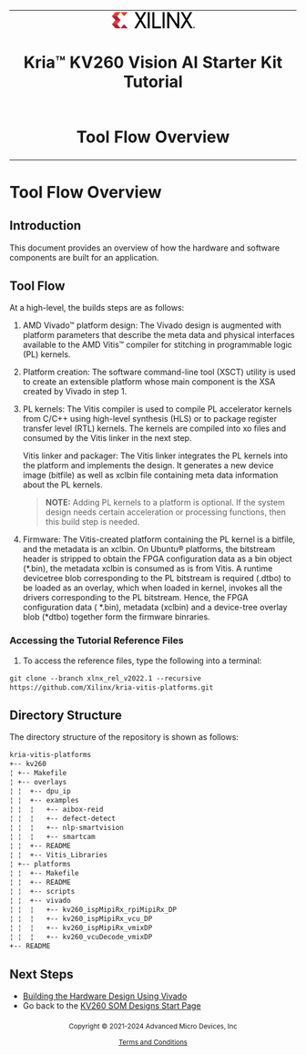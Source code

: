 ﻿<table class="sphinxhide">
 <tr>
   <td align="center"><img src="media/xilinx-logo.png" width="30%"/><h1> Kria&trade; KV260 Vision AI Starter Kit Tutorial</h1>
   </td>
 </tr>
 <tr>
 <td align="center"><h1>Tool Flow Overview</h1>

 </td>
 </tr>
</table>

# Tool Flow Overview

## Introduction

This document provides an overview of how the hardware and software components are built for an application.

## Tool Flow

At a high-level, the builds steps are as follows:

1. AMD Vivado&trade; platform design: The Vivado design is augmented with platform parameters that describe the meta data and physical interfaces available to the AMD Vitis&trade; compiler for stitching in programmable logic (PL) kernels.

2. Platform creation: The software command-line tool (XSCT) utility is used to create an extensible platform whose main component is the XSA created by Vivado in step 1.

3. PL kernels: The Vitis compiler is used to compile PL accelerator kernels from C/C++ using high-level synthesis (HLS) or to package register transfer level (RTL) kernels. The kernels are compiled into xo files and consumed by the Vitis linker in the next step.
  
    Vitis linker and packager: The Vitis linker integrates the PL kernels into the platform and implements the design. It generates a new device image (bitfile) as well as xclbin file containing meta data information about the PL kernels.

    >**NOTE:** Adding PL kernels to a platform is optional. If the system design needs certain acceleration or processing functions, then this build step is needed.

4. Firmware: The Vitis-created platform containing the PL kernel is a bitfile, and the metadata is an xclbin. On Ubuntu&reg; platforms, the bitstream  header is stripped to obtain the FPGA configuration data as a bin object (\*.bin), the metadata xclbin is consumed as is from Vitis. A runtime devicetree blob corresponding to the PL bitstream is required (.dtbo) to be loaded as an overlay, which when loaded in kernel, invokes all the drivers corresponding to the PL bitstream. Hence, the FPGA configuration data ( *.bin), metadata (xclbin) and a device-tree overlay blob (*dtbo) together form the firmware binraries.

### Accessing the Tutorial Reference Files

1. To access the reference files, type the following into a terminal:

  ```shell
  git clone --branch xlnx_rel_v2022.1 --recursive https://github.com/Xilinx/kria-vitis-platforms.git
  ```

## Directory Structure

The directory structure of the repository is shown as follows:

```text
kria-vitis-platforms
+-- kv260
¦ +-- Makefile
¦ +-- overlays 
¦ ¦  +-- dpu_ip 
¦ ¦  +-- examples 
¦ ¦  ¦   +-- aibox-reid
¦ ¦  ¦   +-- defect-detect
¦ ¦  ¦   +-- nlp-smartvision
¦ ¦  ¦   +-- smartcam
¦ ¦  +-- README
¦ ¦  +-- Vitis_Libraries
¦ +-- platforms
¦ ¦  +-- Makefile
¦ ¦  +-- README
¦ ¦  +-- scripts
¦ ¦  +-- vivado
¦ ¦  ¦   +-- kv260_ispMipiRx_rpiMipiRx_DP
¦ ¦  ¦   +-- kv260_ispMipiRx_vcu_DP
¦ ¦  ¦   +-- kv260_ispMipiRx_vmixDP
¦ ¦  ¦   +-- kv260_vcuDecode_vmixDP
+-- README
```

## Next Steps

* [Building the Hardware Design Using Vivado](build_vivado_design.md)
* Go back to the [KV260 SOM Designs Start Page](../index)


<p class="sphinxhide" align="center"><sub>Copyright © 2021-2024 Advanced Micro Devices, Inc</sub></p>

<p class="sphinxhide" align="center"><sup><a href="https://www.amd.com/en/corporate/copyright">Terms and Conditions</a></sup></p>